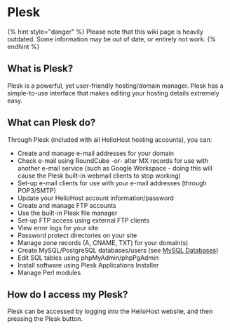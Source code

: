 # Plesk
{% hint style="danger" %} Please note that this wiki page is heavily outdated. Some information may be out of date, or entirely not work.  {% endhint %}

## What is Plesk?

Plesk is a powerful, yet user-friendly hosting/domain manager. Plesk has a simple-to-use interface that makes editing your hosting details extremely easy.

## What can Plesk do?

Through Plesk (included with all HelioHost hosting accounts), you can:

* Create and manage e-mail addresses for your domain
* Check e-mail using RoundCube -or- alter MX records for use with another e-mail service (such as Google Workspace - doing this will cause the Plesk built-in webmail clients to stop working)
* Set-up e-mail clients for use with your e-mail addresses (through POP3/SMTP)
* Update your HelioHost account information/password
* Create and manage FTP accounts
* Use the built-in Plesk file manager
* Set-up FTP access using external FTP clients
* View error logs for your site
* Password protect directories on your site
* Manage zone records (A, CNAME, TXT) for your domain(s)
* Create MySQL/PostgreSQL databases/users (see [MySQL Databases](../management/mysql.md))
* Edit SQL tables using phpMyAdmin/phpPgAdmin
* Install software using Plesk Applications Installer
* Manage Perl modules

## How do I access my Plesk?

Plesk can be accessed by logging into the HelioHost website, and then pressing the Plesk button.